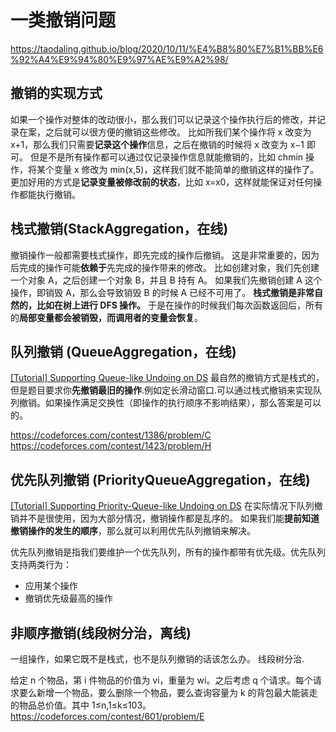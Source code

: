 # 一类撤销问题

https://taodaling.github.io/blog/2020/10/11/%E4%B8%80%E7%B1%BB%E6%92%A4%E9%94%80%E9%97%AE%E9%A2%98/

## 撤销的实现方式

如果一个操作对整体的改动很小，那么我们可以记录这个操作执行后的修改，并记录在案，之后就可以很方便的撤销这些修改。
比如所我们某个操作将 x 改变为 x+1，那么我们只需要**记录这个操作**信息，之后在撤销的时候将 x 改变为 x−1 即可。
但是不是所有操作都可以通过仅记录操作信息就能撤销的，比如 chmin 操作，将某个变量 x 修改为 min(x,5)，这样我们就不能简单的撤销这样的操作了。
更加好用的方式是**记录变量被修改前的状态**，比如 x=x0，这样就能保证对任何操作都能执行撤销。

## 栈式撤销(StackAggregation，在线)

撤销操作一般都需要栈式操作，即先完成的操作后撤销。
这是非常重要的，因为后完成的操作可能**依赖于**先完成的操作带来的修改。
比如创建对象，我们先创建一个对象 A，之后创建一个对象 B，并且 B 持有 A。
如果我们先撤销创建 A 这个操作，即销毁 A，那么会导致销毁 B 的时候 A 已经不可用了。
**栈式撤销是非常自然的，比如在树上进行 DFS 操作。**
于是在操作的时候我们每次函数返回后，所有的**局部变量都会被销毁，而调用者的变量会恢复**。

## 队列撤销 (QueueAggregation，在线)

[[Tutorial] Supporting Queue-like Undoing on DS](https://codeforces.com/blog/entry/83467)
最自然的撤销方式是栈式的，但是题目要求你**先撤销最旧的操作**.例如定长滑动窗口.可以通过栈式撤销来实现队列撤销。如果操作满足交换性（即操作的执行顺序不影响结果），那么答案是可以的。

https://codeforces.com/contest/1386/problem/C
https://codeforces.com/contest/1423/problem/H

## 优先队列撤销 (PriorityQueueAggregation，在线)

[[Tutorial] Supporting Priority-Queue-like Undoing on DS](https://codeforces.com/blog/entry/111117)
在实际情况下队列撤销并不是很使用，因为大部分情况，撤销操作都是乱序的。
如果我们能**提前知道撤销操作的发生的顺序**，那么就可以利用优先队列撤销来解决。

优先队列撤销是指我们要维护一个优先队列，所有的操作都带有优先级。优先队列支持两类行为：

- 应用某个操作
- 撤销优先级最高的操作

## 非顺序撤销(线段树分治，离线)

一组操作，如果它既不是栈式，也不是队列撤销的话该怎么办。
线段树分治.

给定 n 个物品，第 i 件物品的价值为 vi，重量为 wi。之后考虑 q
个请求。每个请求要么新增一个物品，要么删除一个物品，要么查询容量为 k 的背包最大能装走的物品总价值。其中 1≤n,1≤k≤103。
https://codeforces.com/contest/601/problem/E
